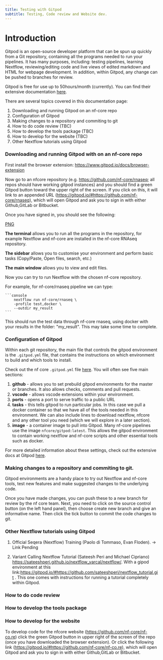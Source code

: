 ```yaml
---
title: Testing with Gitpod
subtitle: Testing, Code review and Website dev.
---
```


# Introduction

Gitpod is an open-source developer platform that can be spun up quickly from a Git repository, containing all the programs needed to run your pipelines. It has many purposes, including: testing pipelines, learning Nextflow, reviewing/editing code and live views of edited markdown and HTML for webpage development. In addition, within Gitpod, any change can be pushed to branches for review. 

Gitpod is free for use up to 50hours/month (currently). You can find their extensive documentation [here](https://gitpod.io/). 

There are several topics covered in this documentation page:

1. Downloading and running Gitpod on an nf-core repo
2. Configuration of Gitpod
3. Making changes to a repository and commiting to git
4. How to do code review (TBC)
5. How to develop the tools package (TBC)
6. How to develop for the website (TBC)
7. Other Nextflow tutorials using Gitpod


### Downloading and running Gitpod with on an nf-core repo

First install the browser extension: https://www.gitpod.io/docs/browser-extension

Now go to an nfcore repository (e.g. https://github.com/nf-core/rnaseq; all repos should have working gitpod instances) and you should find a green Gitpod button toward the upper right of the screen. If you click on this, it will link to an appended URL (https://gitpod.io/#https://github.com/nf-core/rnaseq), which will open Gitpod and ask you to sign in with either Github,GitLab or Bitbucket. 

Once you have signed in, you should see the following:

[PNG](https://github.com/nf-core/public_html/assets/img/nf-core-gitpod.png)

**The terminal** allows you to run all the programs in the repository, for example Nextflow and nf-core are installed in the nf-core RNAseq repository.

**The sidebar** allows you to customise your environment and perform basic tasks (Copy/Paste, Open files, search, etc.)

**The main window** allows you to view and edit files.

Now you can try to run Nextflow with the chosen nf-core repository. 

For example, for nf-core/rnaseq pipeline we can type:

    ```console
		nextflow run nf-core/rnaseq \
		-profile test,docker \
		--outdir my_result
    ```

This should run the test data through nf-core rnaseq, using docker with your results in the folder: "my_result". This may take some time to complete.


### Configuration of Gitpod

Within each git repository, the main file that controls the gitpod environment is the `.gitpod.yml` file, that contains the instructions on which environment to build and which tools to install. 

Check out the nf core `.gitpod.yml` file [here](https://github.com/nf-core/nf-co.re/blob/master/.gitpod.yml). You will often see five main sections:

1. **github** - allows you to set prebuild gitpod environments for the master or branches. It also allows checks, comments and pull requests.
2. **vscode** - allows vscode extensions within your environment.
3. **ports**  - opens a port to serve traffic to a public URL
4. **tasks**  - this tells gitpod to run particular jobs. In this case we pull a docker container so that we have all of the tools needed in this environment. We can also include lines to download nextflow, nfcore and any other tool you need (which we will explore in a later section).
5. **image** - a container image to pull into Gitpod. Many nf-core pipelines use the image `nfcore/gitpod:latest`. This allows the gitpod environment to contain working nextflow and nf-core scripts and other essential tools such as docker.

For more detailed information about these settings, check out the extensive docs at Gitpod [here](https://www.gitpod.io/docs/config-gitpod-file).


### Making changes to a repository and commiting to git.

Gitpod environments are a handy place to try out Nextflow and nf-core tools, test new features and make suggested changes to the underlying code. 

Once you have made changes, you can push these to a new branch for review by the nf core team. Next, you need to click on the source control button (on the left hand panel), then choose create new branch and give an informative name. Then click the tick button to commit the code changes to git.


### Other Nextflow tutorials using Gitpod

1. Official Seqera (Nextflow) Training  (Paolo di Tommaso, Evan Floden). -> Link Pending

2. Variant Calling Nextflow Tutorial (Sateesh Peri and Michael Cipriano)  https://sateeshperi.github.io/nextflow_varcal/nextflow/. With a gipod environment at this link:https://gitpod.io/#https://github.com/sateeshperi/nextflow_tutorial.git . This one comes with instructions for running a tutorial completely within Gitpod.




### How to do code review




### How to develop the tools package




### How to develop for the website

To develop code for the nfcore website (https://github.com/nf-core/nf-co.re) click the green Gitpod button in upper right of the screen of the repo (once you have downloaded the browser extension). Or click the following link (https://gitpod.io/#https://github.com/nf-core/nf-co.re), which will open Gitpod and ask you to sign in with either Github,GitLab or Bitbucket. 